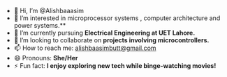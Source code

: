 - 👋 Hi, I’m @Alishbaaasim  
- 👀 I’m interested in microprocessor systems , computer architecture and power systems.**  
- 🌱 I’m currently pursuing **Electrical Engineering at UET Lahore.**  
- 💞️ I’m looking to collaborate on **projects involving microcontrollers.**  
- 📫 How to reach me: alishbaasimbutt@gmail.com  
- 😄 Pronouns: **She/Her**  
- ⚡ Fun fact: **I enjoy exploring new tech while binge-watching movies!**  

<!---
Alishbaaasim/Alishbaaasim is a ✨ special ✨ repository because its `README.md` (this file) appears on your GitHub profile.
You can click the Preview link to take a look at your changes.
--->
